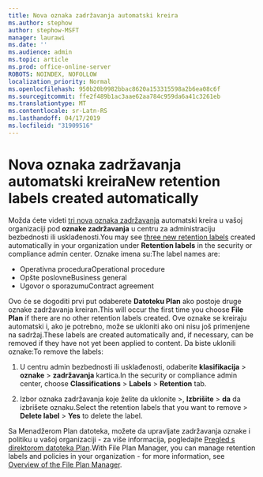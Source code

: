 ```yaml
---
title: Nova oznaka zadržavanja automatski kreira
ms.author: stephow
author: stephow-MSFT
manager: laurawi
ms.date: ''
ms.audience: admin
ms.topic: article
ms.prod: office-online-server
ROBOTS: NOINDEX, NOFOLLOW
localization_priority: Normal
ms.openlocfilehash: 950b20b9982bbac8620a153315598a2b6ea08c6f
ms.sourcegitcommit: ffe2f489b1ac3aae62aa784c959da6a41c3261eb
ms.translationtype: MT
ms.contentlocale: sr-Latn-RS
ms.lasthandoff: 04/17/2019
ms.locfileid: "31909516"
---
```

# <a name="new-retention-labels-created-automatically"></a><span data-ttu-id="a1044-102">Nova oznaka zadržavanja automatski kreira</span><span class="sxs-lookup"><span data-stu-id="a1044-102">New retention labels created automatically</span></span>

<span data-ttu-id="a1044-103">Možda ćete videti [tri nova oznaka zadržavanja](https://docs.microsoft.com/en-us/office365/securitycompliance/file-plan-manager#default-retention-labels-and-label-policy) automatski kreira u vašoj organizaciji pod **oznake zadržavanja** u centru za administraciju bezbednosti ili usklađenosti.</span><span class="sxs-lookup"><span data-stu-id="a1044-103">You may see [three new retention labels](https://docs.microsoft.com/en-us/office365/securitycompliance/file-plan-manager#default-retention-labels-and-label-policy) created automatically in your organization under **Retention labels** in the security or compliance admin center.</span></span> <span data-ttu-id="a1044-104">Oznake imena su:</span><span class="sxs-lookup"><span data-stu-id="a1044-104">The label names are:</span></span>

- <span data-ttu-id="a1044-105">Operativna procedura</span><span class="sxs-lookup"><span data-stu-id="a1044-105">Operational procedure</span></span>
- <span data-ttu-id="a1044-106">Opšte poslovne</span><span class="sxs-lookup"><span data-stu-id="a1044-106">Business general</span></span>
- <span data-ttu-id="a1044-107">Ugovor o sporazumu</span><span class="sxs-lookup"><span data-stu-id="a1044-107">Contract agreement</span></span>

<span data-ttu-id="a1044-108">Ovo će se dogoditi prvi put odaberete **Datoteku Plan** ako postoje druge oznake zadržavanja kreiran.</span><span class="sxs-lookup"><span data-stu-id="a1044-108">This will occur the first time you choose **File Plan** if there are no other retention labels created.</span></span> <span data-ttu-id="a1044-109">Ove oznake se kreiraju automatski i, ako je potrebno, može se ukloniti ako oni nisu još primenjene na sadržaj.</span><span class="sxs-lookup"><span data-stu-id="a1044-109">These labels are created automatically and, if necessary, can be removed if they have not yet been applied to content.</span></span> <span data-ttu-id="a1044-110">Da biste uklonili oznake:</span><span class="sxs-lookup"><span data-stu-id="a1044-110">To remove the labels:</span></span>

1. <span data-ttu-id="a1044-111">U centru admin bezbednosti ili usklađenosti, odaberite **klasifikacija** > **oznake** > **zadržavanja** kartica.</span><span class="sxs-lookup"><span data-stu-id="a1044-111">In the security or compliance admin center, choose **Classifications** > **Labels** > **Retention** tab.</span></span>

1. <span data-ttu-id="a1044-112">Izbor oznaka zadržavanja koje želite da uklonite >, **Izbrišite** > **da** da izbrišete oznaku.</span><span class="sxs-lookup"><span data-stu-id="a1044-112">Select the retention labels that you want to remove > **Delete label** > **Yes** to delete the label.</span></span>

<span data-ttu-id="a1044-113">Sa Menadžerom Plan datoteka, možete da upravljate zadržavanja oznake i politiku u vašoj organizaciji - za više informacija, pogledajte [Pregled s direktorom datoteka Plan](https://docs.microsoft.com/en-us/office365/securitycompliance/file-plan-manager).</span><span class="sxs-lookup"><span data-stu-id="a1044-113">With File Plan Manager, you can manage retention labels and policies in your organization - for more information, see [Overview of the File Plan Manager](https://docs.microsoft.com/en-us/office365/securitycompliance/file-plan-manager).</span></span>